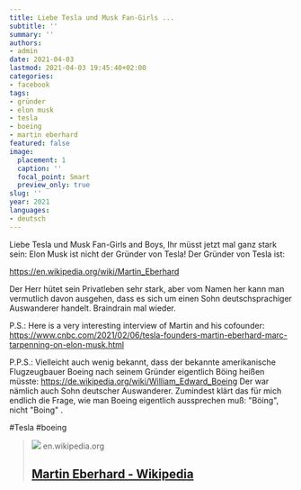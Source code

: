 ```yaml
---
title: Liebe Tesla und Musk Fan-Girls ...
subtitle: ''
summary: ''
authors:
- admin
date: 2021-04-03
lastmod: 2021-04-03 19:45:40+02:00
categories:
- facebook
tags:
- gründer
- elon musk
- tesla
- boeing
- martin eberhard
featured: false
image:
  placement: 1
  caption: ''
  focal_point: Smart
  preview_only: true
slug: ''
year: 2021
languages:
- deutsch
---
```


Liebe Tesla und Musk Fan-Girls and Boys, Ihr müsst jetzt mal ganz stark sein: Elon Musk ist nicht der Gründer von Tesla! Der Gründer von Tesla ist: 

https://en.wikipedia.org/wiki/Martin_Eberhard

Der Herr hütet sein Privatleben sehr stark, aber vom Namen her kann man vermutlich davon ausgehen, dass es sich um einen Sohn deutschsprachiger Auswanderer handelt. Braindrain mal wieder. 

P.S.: Here is a very interesting interview of Martin and his cofounder: https://www.cnbc.com/2021/02/06/tesla-founders-martin-eberhard-marc-tarpenning-on-elon-musk.html

P.P.S.: Vielleicht auch wenig bekannt, dass der bekannte amerikanische Flugzeugbauer Boeing nach seinem Gründer eigentlich Böing heißen müsste: https://de.wikipedia.org/wiki/William_Edward_Boeing
Der war nämlich auch Sohn deutscher Auswanderer. Zumindest klärt das für mich endlich die Frage, wie man Boeing eigentlich aussprechen muß: "Böing", nicht "Boing" . 

#Tesla #boeing
> [![](https://upload.wikimedia.org/wikipedia/commons/6/61/Martin_Eberhard_%28cropped%29.jpg)](https://en.wikipedia.org/wiki/Martin_Eberhard)
> en.wikipedia.org
> ## [Martin Eberhard - Wikipedia](https://en.wikipedia.org/wiki/Martin_Eberhard)
>
>



